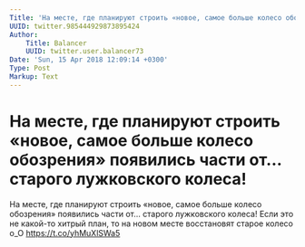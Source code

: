 ```yaml
---
Title: 'На месте, где планируют строить «новое, самое больше колесо обозрения» появились части от… старого лужковского колеса!'
UUID: twitter.985444929873895424
Author:
    Title: Balancer
    UUID: twitter.user.balancer73
Date: 'Sun, 15 Apr 2018 12:09:14 +0300'
Type: Post
Markup: Text
---
```


# На месте, где планируют строить «новое, самое больше колесо обозрения» появились части от… старого лужковского колеса!

На месте, где планируют строить «новое, самое больше колесо
обозрения» появились части от… старого лужковского колеса!
Если это не какой-то хитрый план, то на новом месте
восстановят старое колесо о_О https://t.co/yhMuXlSWa5